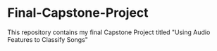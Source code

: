 # Final-Capstone-Project
This repository contains my final Capstone Project titled "Using Audio Features to Classify Songs" 
